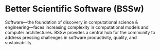 # Better Scientific Software (BSSw)

Software—the foundation of discovery in computational science & engineering—faces increasing complexity in computational models and computer architectures. BSSw provides a central hub for the community to address pressing challenges in software productivity, quality, and sustainability.

<!---
Slide1 L: ../images/Featured_2307_BSSwFellowsB.png
Slide1 R: ../Articles/Blog/2023-08-BSSwFellowsOpen2023.md
Slide2 L: ../images/Blog_2308_workflow.png
Slide2 R: ../Articles/Blog/2023-08-containers-workflows.md
Slide3 L: ../Articles/Blog/2023-08-Software-Gardening.md
Slide3 R: ../CuratedContent/DeveloperDocumentingDoneRight.md 
Slide4 L: ../CuratedContent/GoogleGuidanceOnCodeReview.md
Slide4 R: ../CuratedContent/CuratedContent/TuringWay.md
Slide5 L: ../Events/hpcbp-078-simplifyingscipy.md
Slide5 R: ../Events/2023-10-RSE_Workshop23.md 
--->

<!---
Note: We have had up to 7 L and R panels in the carousel, even if the current carousel may be shorter.

Caution: Blank line after first comment mark (or before last comment mark) causes build failure.
LCM: Saving for use again later

Slide1 L: ../images/Blog_2308_Fellows.png
Slide1 R: ../Articles/Blog/2023-08-BSSwFellowsOpen2023.md
Slide2 L: ../images/Featured_2307_BSSwFellowsB.png
Slide2 R: ../Articles/Blog/2023-07-BSSwFellows2022.md
Slide3 L: ../images/Blog_2307_io.png
Slide3 R: ../Articles/Blog/2023-07-optimizing_io.md
Slide4 L: ../CuratedContent/CuratedContent/TuringWay.md
Slide4 R: ../CuratedContent/ScienceAsAmateurSoftwareDevelopment.md
Slide5 L: ../CuratedContent/bssw-tutorials.md
Slide5 R: ../Events/2023-repro-climate.md
--->

<!---
[Site Overview](SiteOverview.md)

[Communities Overview](CommunitiesOverview.md)

[Intro to CSE](IntroToCse.md)

[Intro to HPC](IntroToHpc.md)

--->
